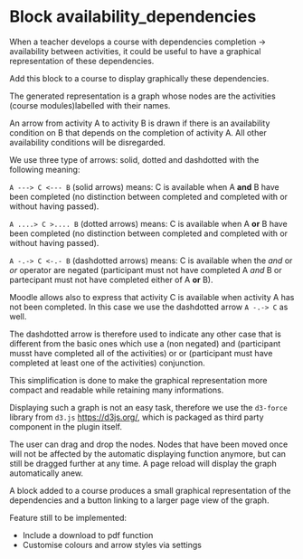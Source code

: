 # Block availability_dependencies

When a teacher develops a course with dependencies completion -> availability between activities, it could be useful to have a graphical representation of these dependencies.

Add this block to a course to display graphically these dependencies.

The generated representation is a graph whose nodes are the activities (course modules)labelled with their names.  

An arrow from activity A to activity B is drawn if there is an availability condition on B that depends on the completion of activity A. All other availability conditions will be disregarded.

We use three type of arrows: solid, dotted and dashdotted with the following meaning:

`A ---> C <--- B` (solid arrows) means: C is available when A **and** B have been completed (no distinction between completed and completed with or without having passed).

`A ....> C >.... B` (dotted arrows) means: C is available when A **or** B have been completed (no distinction between completed and completed with or without having passed).

`A -.-> C <-.- B` (dashdotted arrows) means: C is available when the *and* or *or* operator are negated (participant must not have completed A *and* B or partecipant must not have completed either of A **or** B).

Moodle allows also to express that activity C is available when activity A has not been completed. In this case we use the dashdotted arrow `A -.-> C` as well.

The dashdotted arrow is therefore used to indicate any other case that is different from the basic ones which use a (non negated) and (participant musst have completed all of the activities) or or (participant must have completed at least one of the activities) conjunction.

This simplification is done to make the graphical representation more compact and readable while retaining many informations.

Displaying such a graph is not an easy task, therefore we use the `d3-force` library from `d3.js` https://d3js.org/, which is packaged as third party component in the plugin itself. 

The user can drag and drop the nodes. Nodes that have been moved once will not be affected by the automatic displaying function anymore, but can still be dragged further at any time. A page reload will display the graph automatically anew.

A block added to a course produces a small graphical representation of the dependencies and a button linking to a larger page view of the graph.

Feature still to be implemented:

* Include a download to pdf function
* Customise colours and arrow styles via settings
